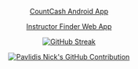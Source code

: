 <p align="center">
  <a href="https://play.google.com/store/apps/details?id=com.pavlidisnick.CountCash&pli=1">CountCash Android App</a>
</p>

<p align="center">
  <a href="https://instructorfinder.netlify.app/">Instructor Finder Web App</a>
</p>

<p align="center">
  <a href="https://git.io/streak-stats"><img src="https://github-readme-streak-stats.herokuapp.com?user=pavlidisnick&theme=discord_old_blurple&exclude_days=Sun%2CSat" alt="GitHub Streak" /></a>
</p>

<p align="center">
  <a href="https://github.com/pavlidisnick">
    <img src="https://github-profile-summary-cards.vercel.app/api/cards/profile-details?username=pavlidisnick&theme=discord_old_blurple" alt="Pavlidis Nick's GitHub Contribution"/>
  </a>
</p>
